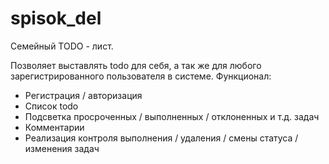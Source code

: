 # spisok_del

Семейный TODO - лист.

Позволяет выставлять todo для себя, а так же для любого зарегистрированного пользователя в системе.
Функционал:
- Регистрация / авторизация
- Список todo
- Подсветка просроченных / выполненных / отклоненных и т.д. задач
- Комментарии
- Реализация контроля выполнения / удаления / смены статуса / изменения задач
